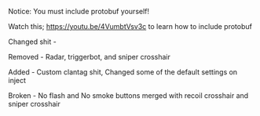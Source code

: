 
Notice: You must include protobuf yourself!

Watch this; https://youtu.be/4VumbtVsv3c to learn how to include protobuf

Changed shit -

Removed - Radar, triggerbot, and sniper crosshair

Added - Custom clantag shit, Changed some of the default settings on inject

Broken - No flash and No smoke buttons merged with recoil crosshair and sniper crosshair
